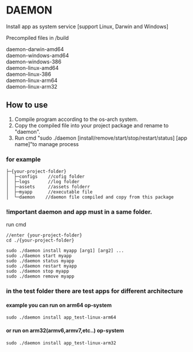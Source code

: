 # DAEMON

Install app as system service [support Linux, Darwin and Windows]

Precompiled files in /build

daemon-darwin-amd64<br />
daemon-windows-amd64<br />
daemon-windows-386<br />
daemon-linux-amd64<br />
daemon-linux-386<br />
daemon-linux-arm64<br />
daemon-linux-arm32<br />


## How to use
1. Compile program according to the os-arch system. 
2. Copy the compiled file into your project package and rename to "daemon".
3. Run cmd "sudo ./daemon [install/remove/start/stop/restart/status] [app name]"to manage process

### for example
```
├─{your-project-folder}
│  ├─configs    //cofig folder
│  ├─logs       //log folder
│  ├─assets     //assets folderr
│  ├─myapp      //executable file
│  └─daemon    //daemon file compiled and copy from this package
```

### !important daemon and app must in a same folder.


run cmd
```
//enter {your-project-folder}
cd ./{your-project-folder}

sudo ./daemon install myapp [arg1] [arg2] ...
sudo ./daemon start myapp
sudo ./daemon status myapp
sudo ./daemon restart myapp
sudo ./daemon stop myapp
sudo ./daemon remove myapp
```


### in the test folder there are test apps for different architecture

#### example you can run on arm64 op-system
```
sudo ./daemon install app_test-linux-arm64
```
#### or run on arm32(armv6,armv7,etc..) op-system
```
sudo ./daemon install app_test-linux-arm32
```





